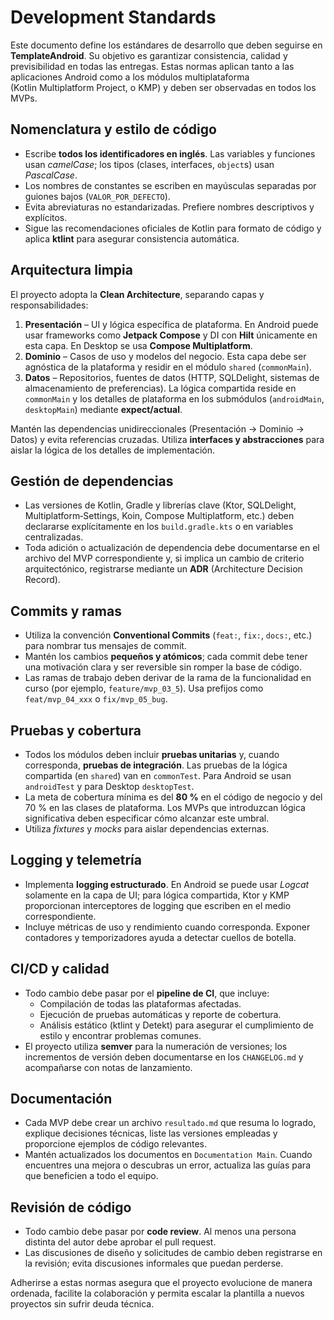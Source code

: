 # Development Standards

Este documento define los estándares de desarrollo que deben seguirse en
**TemplateAndroid**.  Su objetivo es garantizar consistencia, calidad y
previsibilidad en todas las entregas.  Estas normas aplican tanto a las
aplicaciones Android como a los módulos multiplataforma (Kotlin Multiplatform
Project, o KMP) y deben ser observadas en todos los MVPs.

## Nomenclatura y estilo de código

- Escribe **todos los identificadores en inglés**.  Las variables y
  funciones usan _camelCase_; los tipos (clases, interfaces, `object`s) usan
  _PascalCase_.
- Los nombres de constantes se escriben en mayúsculas separadas por
  guiones bajos (`VALOR_POR_DEFECTO`).
- Evita abreviaturas no estandarizadas. Prefiere nombres descriptivos y
  explícitos.
- Sigue las recomendaciones oficiales de Kotlin para formato de código y
  aplica **ktlint** para asegurar consistencia automática.

## Arquitectura limpia

El proyecto adopta la **Clean Architecture**, separando capas y
responsabilidades:

1. **Presentación** – UI y lógica específica de plataforma.  En Android
   puede usar frameworks como **Jetpack Compose** y DI con **Hilt**
   únicamente en esta capa.  En Desktop se usa **Compose Multiplatform**.
2. **Dominio** – Casos de uso y modelos del negocio.  Esta capa debe ser
   agnóstica de la plataforma y residir en el módulo `shared` (`commonMain`).
3. **Datos** – Repositorios, fuentes de datos (HTTP, SQLDelight, sistemas de
   almacenamiento de preferencias).  La lógica compartida reside en
   `commonMain` y los detalles de plataforma en los submódulos
   (`androidMain`, `desktopMain`) mediante **expect/actual**.

Mantén las dependencias unidireccionales (Presentación → Dominio → Datos) y
evita referencias cruzadas.  Utiliza **interfaces y abstracciones** para
aislar la lógica de los detalles de implementación.

## Gestión de dependencias

- Las versiones de Kotlin, Gradle y librerías clave (Ktor, SQLDelight,
  Multiplatform‑Settings, Koin, Compose Multiplatform, etc.) deben declararse
  explícitamente en los `build.gradle.kts` o en variables centralizadas.
- Toda adición o actualización de dependencia debe documentarse en el
  archivo del MVP correspondiente y, si implica un cambio de criterio
  arquitectónico, registrarse mediante un **ADR** (Architecture Decision
  Record).

## Commits y ramas

- Utiliza la convención **Conventional Commits** (`feat:`, `fix:`, `docs:`,
  etc.) para nombrar tus mensajes de commit.
- Mantén los cambios **pequeños y atómicos**; cada commit debe tener una
  motivación clara y ser reversible sin romper la base de código.
- Las ramas de trabajo deben derivar de la rama de la funcionalidad en
  curso (por ejemplo, `feature/mvp_03_5`). Usa prefijos como
  `feat/mvp_04_xxx` o `fix/mvp_05_bug`.

## Pruebas y cobertura

- Todos los módulos deben incluir **pruebas unitarias** y, cuando
  corresponda, **pruebas de integración**.  Las pruebas de la lógica
  compartida (en `shared`) van en `commonTest`.  Para Android se usan
  `androidTest` y para Desktop `desktopTest`.
- La meta de cobertura mínima es del **80 %** en el código de negocio y del
  70 % en las clases de plataforma.  Los MVPs que introduzcan lógica
  significativa deben especificar cómo alcanzar este umbral.
- Utiliza _fixtures_ y _mocks_ para aislar dependencias externas.

## Logging y telemetría

- Implementa **logging estructurado**.  En Android se puede usar _Logcat_
  solamente en la capa de UI; para lógica compartida, Ktor y KMP
  proporcionan interceptores de logging que escriben en el medio
  correspondiente.
- Incluye métricas de uso y rendimiento cuando corresponda.  Exponer
  contadores y temporizadores ayuda a detectar cuellos de botella.

## CI/CD y calidad

- Todo cambio debe pasar por el **pipeline de CI**, que incluye:
  - Compilación de todas las plataformas afectadas.
  - Ejecución de pruebas automáticas y reporte de cobertura.
  - Análisis estático (ktlint y Detekt) para asegurar el cumplimiento de
    estilo y encontrar problemas comunes.
- El proyecto utiliza **semver** para la numeración de versiones; los
  incrementos de versión deben documentarse en los `CHANGELOG.md` y
  acompañarse con notas de lanzamiento.

## Documentación

- Cada MVP debe crear un archivo `resultado.md` que resuma lo logrado,
  explique decisiones técnicas, liste las versiones empleadas y proporcione
  ejemplos de código relevantes.
- Mantén actualizados los documentos en `Documentation Main`.  Cuando
  encuentres una mejora o descubras un error, actualiza las guías para que
  beneficien a todo el equipo.

## Revisión de código

- Todo cambio debe pasar por **code review**.  Al menos una persona distinta
  del autor debe aprobar el pull request.
- Las discusiones de diseño y solicitudes de cambio deben registrarse en la
  revisión; evita discusiones informales que puedan perderse.

Adherirse a estas normas asegura que el proyecto evolucione de manera
ordenada, facilite la colaboración y permita escalar la plantilla a nuevos
proyectos sin sufrir deuda técnica.